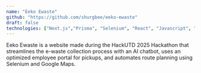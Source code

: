 ```yaml
---
name: "Eeko Ewaste"
github: "https://github.com/shurgbee/eeko-ewaste"
draft: false
technologies: ["Next.js","Prisma", "Selenium", "React", "Javascript", "Replicate"]
---
```


Eeko Ewaste is a website made during the HackUTD 2025 Hackathon that streamlines the e-waste collection process with an AI chatbot, uses an optimized employee portal for pickups, and automates route planning using Selenium and Google Maps. 